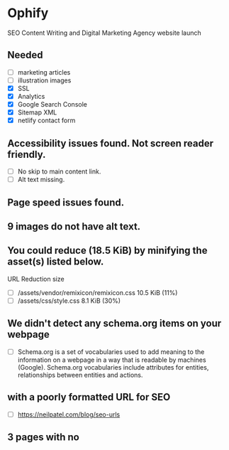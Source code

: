 # Ophify
SEO Content Writing and Digital Marketing Agency website launch


## Needed
- [ ] marketing articles
- [ ] illustration images
- [x] SSL
- [x] Analytics
- [x] Google Search Console
- [x] Sitemap XML
- [x] netlify contact form

## Accessibility issues found. Not screen reader friendly.
- [ ] No skip to main content link.
- [ ] Alt text missing.

##  Page speed issues found.
## 9 images do not have alt text.

## You could reduce (18.5 KiB) by minifying the asset(s) listed below.
URL 	Reduction size
- [ ]  /assets/vendor/remixicon/remixicon.css 	10.5 KiB (11%)
- [ ]  /assets/css/style.css 	8.1 KiB (30%)
 
## We didn't detect any schema.org items on your webpage
- [ ] Schema.org is a set of vocabularies used to add meaning to the information on a webpage in a way that is readable by machines (Google). Schema.org vocabularies include attributes for entities, relationships between entities and actions.

## with a poorly formatted URL for SEO
- [ ] https://neilpatel.com/blog/seo-urls

## 3 pages with no <title> tag
- [ ] https://neilpatel.com/blog/title-tags-seo/

## Submit site to Search Engines
- [ ] https://www.ionos.com/digitalguide/websites/website-creation/registering-a-website-submitting-urls-to-google/


